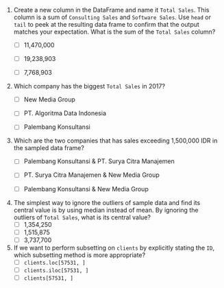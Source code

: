 1. Create a new column in the DataFrame and name it `Total Sales`. This column is a sum of `Consulting Sales` and `Software Sales`. Use `head` or `tail` to peek at the resulting data frame to confirm that the output matches your expectation. What is the sum of the `Total Sales` column?
    - [ ] 11,470,000
    - [ ] 19,238,903
    - [ ]  7,768,903


2. Which company has the biggest `Total Sales` in 2017?
    - [ ] New Media Group
    - [ ] PT. Algoritma Data Indonesia
    - [ ] Palembang Konsultansi
    

3. Which are the two companies that has sales exceeding 1,500,000 IDR in the sampled data frame?
    - [ ] Palembang Konsultansi & PT. Surya Citra Manajemen
    - [ ] PT. Surya Citra Manajemen & New Media Group
    - [ ] Palembang Konsultansi & New Media Group
    
    
4. The simplest way to ignore the outliers of sample data and find its central value is by using median instead of mean. By ignoring the outliers of `Total Sales`, what is its central value?
    - [ ] 1,354,250
    - [ ] 1,515,875
    - [ ] 3,737,700
    
5. If we want to perform subsetting on `clients` by explicitly stating the `ID`, which subsetting method is more appropriate?
    - [ ] `clients.loc[57531, ]`
    - [ ] `clients.iloc[57531, ]`
    - [ ] `clients[57531, ]` 